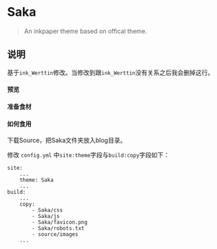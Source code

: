 # Saka

> An inkpaper theme based on offical theme.

## 说明

基于`ink_Werttin`修改。当修改到跟`ink_Werttin`没有关系之后我会删掉这行。

#### 预览

#### 准备食材

#### 如何食用

下载Source，把Saka文件夹放入blog目录。

修改 `config.yml` 中`site:theme`字段与`build:copy`字段如下：

```
site:
    ...
    theme: Saka
    ...
build:
    ...
    copy:
        - Saka/css
        - Saka/js
        - Saka/favicon.png
        - Saka/robots.txt
        - source/images
    ...
``` 


